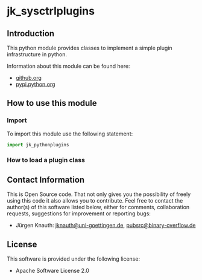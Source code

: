 ﻿jk_sysctrlplugins
=================

Introduction
------------

This python module provides classes to implement a simple plugin infrastructure in python.

Information about this module can be found here:

* [github.org](https://github.com/jkpubsrc/python-module-jk-pythonplugins)
* [pypi.python.org](https://pypi.python.org/pypi/jk_pythonplugins)

How to use this module
----------------------

### Import

To import this module use the following statement:

```python
import jk_pythonplugins
```

### How to load a plugin class


Contact Information
-------------------

This is Open Source code. That not only gives you the possibility of freely using this code it also
allows you to contribute. Feel free to contact the author(s) of this software listed below, either
for comments, collaboration requests, suggestions for improvement or reporting bugs:

* Jürgen Knauth: jknauth@uni-goettingen.de, pubsrc@binary-overflow.de

License
-------

This software is provided under the following license:

* Apache Software License 2.0



